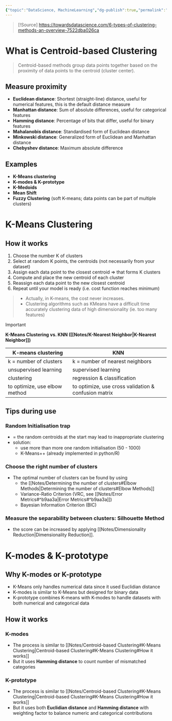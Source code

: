 ```yaml
---
{"topic":"DataScience, MachineLearning","dg-publish":true,"permalink":"/Notes/Centroid-based Clustering/","dgPassFrontmatter":true,"noteIcon":""}
---
```



>[!Source] 
>https://towardsdatascience.com/6-types-of-clustering-methods-an-overview-7522dba026ca


# What is Centroid-based Clustering

>Centroid-based methods group data points together based on the proximity of data points to the centroid (cluster center).

## Measure proximity
- **Euclidean distance**: Shortest (straight-line) distance, useful for numerical features, this is the default distance measure
- **Manhattan distance**: Sum of absolute differences, useful for categorical features
- **Hamming distance**: Percentage of bits that differ, useful for binary features
- **Mahalanobis distance**: Standardised form of Euclidean distance
- **Minkowski distance**: Generalized form of Euclidean and Manhattan distance
- **Chebyshev distance**: Maximum absolute difference
## Examples
- **K-Means clustering**
- **K-modes & K-prototype**
- **K-Medoids**
- **Mean Shift**
- **Fuzzy Clustering** (soft K-means; data points can be part of multiple clusters)
# K-Means Clustering

## How it works
1. Choose the number K of clusters
2. Select at random K points, the centroids (not necessarily from your dataset)
3. Assign each data point to the closest centroid => that forms K clusters
4. Compute and place the new centroid of each cluster
5. Reassign each data point to the new closest centroid
6. Repeat until your model is ready (i.e. cost function reaches minimum)

> - Actually, in K-means, the cost never increases.
> - Clustering algorithms such as KMeans have a difficult time accurately clustering data of high dimensionality (ie. too many features)

>[!Important]
>**K-Means Clustering vs. KNN ([[Notes/K-Nearest Neighbor\|K-Nearest Neighbor]])**
>
>| K-means clustering | KNN |
>| -- | -- |
>| k = number of clusters | k = number of nearest neighbors |
>| unsupervised learning | supervised learning |
>| clustering | regression & classification |
>| to optimize, use elbow method | to optimize, use cross validation & confusion matrix |
>
## Tips during use
### Random Initialisation trap
- = the random centroids at the start may lead to inappropriate clustering
- solution: 
	- use more than more one random initialisation (50 - 1000)
	- K-Means++ (already implemented in python/R)
### Choose the right number of clusters
- The optimal number of clusters can be found by using 
	- the [[Notes/Determining the number of clusters#Elbow Methods\|Determining the number of clusters#Elbow Methods]]
	- Variance-Ratio Criterion (VRC, see [[Notes/Error Metrics#^b9aa3a\|Error Metrics#^b9aa3a]]) 
	- Bayesian Information Criterion (BIC) 
### Measure the separability between clusters: Silhouette Method  
- the score can be increased by applying [[Notes/Dimensionality Reduction\|Dimensionality Reduction]].

# K-modes & K-prototype
## Why K-modes or K-prototype
- K-Means only handles numerical data since it used Euclidian distance
- K-modes is similar to K-Means but designed for binary data
- K-prototype combines K-means with K-modes to handle datasets with both numerical and categorical data 
## How it works
### K-modes
- The process is similar to [[Notes/Centroid-based Clustering#K-Means Clustering\|Centroid-based Clustering#K-Means Clustering#How it works]]
- But it uses **Hamming distance** to count number of mismatched categories
### K-prototype
- The process is similar to [[Notes/Centroid-based Clustering#K-Means Clustering\|Centroid-based Clustering#K-Means Clustering#How it works]]
- But it uses both **Euclidian distance** and **Hamming distance** with weighting factor to balance numeric and categorical contributions

